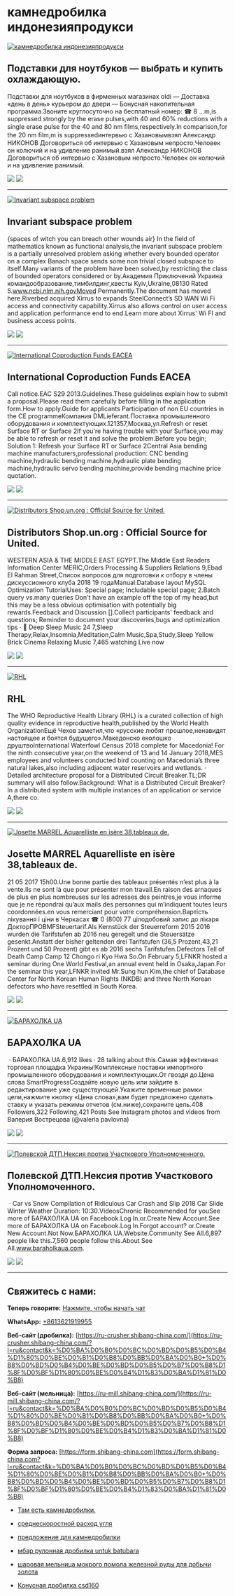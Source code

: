 # камнедробилка индонезияпродукси

<a href="https://swt.shibang-china.com/?l=ru&img&k=%D0%BA%D0%B0%D0%BC%D0%BD%D0%B5%D0%B4%D1%80%D0%BE%D0%B1%D0%B8%D0%BB%D0%BA%D0%B0+%D0%B8%D0%BD%D0%B4%D0%BE%D0%BD%D0%B5%D0%B7%D0%B8%D1%8F%D0%BF%D1%80%D0%BE%D0%B4%D1%83%D0%BA%D1%81%D0%B8" target="_blank">![камнедробилка индонезияпродукси](http://static.shibang-china.com/all-800x300/331.jpg)</a>

## Подставки для ноутбуков — выбрать и купить охлаждающую.
Подставки для ноутбуков в фирменных магазинах oldi — Доставка &#171;день в день&#187; курьером до двери — Бонусная накопительная программа.Звоните круглосуточно на бесплатный номер: ☎ 8 …m,is suppressed strongly by the erase pulses,with 40 and 60% reductions with a single erase pulse for the 40 and 80 nm ﬁlms,respectively.In comparison,for the 20 nm ﬁlm,m is suppressedинтервью с Хазановымвзял Александр НИКОНОВ Договориться об интервью с Хазановым непросто.Человек он колючий и на удивление ранимый.взял Александр НИКОНОВ Договориться об интервью с Хазановым непросто.Человек он колючий и на удивление ранимый.


<a href="https://whatsapp.shibangsoft.com/WhatsApp.php" target="_blank" title="WhatsApp">![](http://static.shibang-china.com/icon/whatsapp.png)</a> <a href="https://swt.shibang-china.com/?l=ru&icon&k=%D0%BA%D0%B0%D0%BC%D0%BD%D0%B5%D0%B4%D1%80%D0%BE%D0%B1%D0%B8%D0%BB%D0%BA%D0%B0+%D0%B8%D0%BD%D0%B4%D0%BE%D0%BD%D0%B5%D0%B7%D0%B8%D1%8F%D0%BF%D1%80%D0%BE%D0%B4%D1%83%D0%BA%D1%81%D0%B8" target="_blank">![](http://static.shibang-china.com/icon/chat-ru.png)</a>

---

<a href="https://swt.shibang-china.com/?l=ru&img&k=%D0%BA%D0%B0%D0%BC%D0%BD%D0%B5%D0%B4%D1%80%D0%BE%D0%B1%D0%B8%D0%BB%D0%BA%D0%B0+%D0%B8%D0%BD%D0%B4%D0%BE%D0%BD%D0%B5%D0%B7%D0%B8%D1%8F%D0%BF%D1%80%D0%BE%D0%B4%D1%83%D0%BA%D1%81%D0%B8" target="_blank">![Invariant subspace problem](http://static.shibang-china.com/all-800x300/1325.jpg)</a>

## Invariant subspace problem
{spaces of witch you can breach other wounds air} In the field of mathematics known as functional analysis,the invariant subspace problem is a partially unresolved problem asking whether every bounded operator on a complex Banach space sends some non trivial closed subspace to itself.Many variants of the problem have been solved,by restricting the class of bounded operators considered or by.Академия Приключений Украина командообразование,тимбилдинг,квесты Kyiv,Ukraine,08130 Rated 5.www.ncbi.nlm.nih.govMoved Permanently.The document has moved here.Riverbed acquired Xirrus to expands SteelConnect’s SD WAN Wi Fi access and connectivity capability.Xirrus also allows control on user access and application performance end to end.Learn more about Xirrus' Wi FI and business access points.


<a href="https://whatsapp.shibangsoft.com/WhatsApp.php" target="_blank" title="WhatsApp">![](http://static.shibang-china.com/icon/whatsapp.png)</a> <a href="https://swt.shibang-china.com/?l=ru&icon&k=%D0%BA%D0%B0%D0%BC%D0%BD%D0%B5%D0%B4%D1%80%D0%BE%D0%B1%D0%B8%D0%BB%D0%BA%D0%B0+%D0%B8%D0%BD%D0%B4%D0%BE%D0%BD%D0%B5%D0%B7%D0%B8%D1%8F%D0%BF%D1%80%D0%BE%D0%B4%D1%83%D0%BA%D1%81%D0%B8" target="_blank">![](http://static.shibang-china.com/icon/chat-ru.png)</a>

---

<a href="https://swt.shibang-china.com/?l=ru&img&k=%D0%BA%D0%B0%D0%BC%D0%BD%D0%B5%D0%B4%D1%80%D0%BE%D0%B1%D0%B8%D0%BB%D0%BA%D0%B0+%D0%B8%D0%BD%D0%B4%D0%BE%D0%BD%D0%B5%D0%B7%D0%B8%D1%8F%D0%BF%D1%80%D0%BE%D0%B4%D1%83%D0%BA%D1%81%D0%B8" target="_blank">![International Coproduction Funds EACEA](http://static.shibang-china.com/all-800x300/422.jpg)</a>

## International Coproduction Funds EACEA
Call notice.EAC S29 2013.Guidelines.These guidelines explain how to submit a proposal.Please read them carefully before filling in the application form.How to apply.Guide for applicants Participation of non EU countries in the CE programmeКомпания DMLieferant.Поставка промышленного оборудования и комплектующих.121357,Москва,ул.Refresh or reset Surface RT or Surface 2If you're having trouble with your Surface,you may be able to refresh or reset it and solve the problem.Before you begin; Solution 1: Refresh your Surface RT or Surface 2Central Asia bending machine manufacturers,professional production: CNC bending machine,hydraulic bending machine,hydraulic plate bending machine,hydraulic servo bending machine,provide bending machine price quotation.


<a href="https://whatsapp.shibangsoft.com/WhatsApp.php" target="_blank" title="WhatsApp">![](http://static.shibang-china.com/icon/whatsapp.png)</a> <a href="https://swt.shibang-china.com/?l=ru&icon&k=%D0%BA%D0%B0%D0%BC%D0%BD%D0%B5%D0%B4%D1%80%D0%BE%D0%B1%D0%B8%D0%BB%D0%BA%D0%B0+%D0%B8%D0%BD%D0%B4%D0%BE%D0%BD%D0%B5%D0%B7%D0%B8%D1%8F%D0%BF%D1%80%D0%BE%D0%B4%D1%83%D0%BA%D1%81%D0%B8" target="_blank">![](http://static.shibang-china.com/icon/chat-ru.png)</a>

---

<a href="https://swt.shibang-china.com/?l=ru&img&k=%D0%BA%D0%B0%D0%BC%D0%BD%D0%B5%D0%B4%D1%80%D0%BE%D0%B1%D0%B8%D0%BB%D0%BA%D0%B0+%D0%B8%D0%BD%D0%B4%D0%BE%D0%BD%D0%B5%D0%B7%D0%B8%D1%8F%D0%BF%D1%80%D0%BE%D0%B4%D1%83%D0%BA%D1%81%D0%B8" target="_blank">![Distributors Shop.un.org : Official Source for United.](http://static.shibang-china.com/all-800x300/93.jpg)</a>

## Distributors Shop.un.org : Official Source for United.
WESTERN ASIA &amp; THE MIDDLE EAST EGYPT.The Middle East Readers Information Center MERIC,Orders Processing &amp; Suppliers Relations 9,Ebad El Rahman Street,Список вопросов для подготовки к отбору в члены дискуссионного клуба 2018 19 годаManual:Database layout MySQL Optimization TutorialUses: Special page; Includable special page; 2.Batch query vs.many queries Don't have an example off the top of my head,but this may be a less obvious optimisation with potentially big rewards.Feedback and Discussion [].Collect participants' feedback and questions; Reminder to document your discoveries,bugs and optimization tips&nbsp;&#0183;&#32;🔴 Deep Sleep Music 24 7,Sleep Therapy,Relax,Insomnia,Meditation,Calm Music,Spa,Study,Sleep Yellow Brick Cinema Relaxing Music 7,465 watching Live now


<a href="https://whatsapp.shibangsoft.com/WhatsApp.php" target="_blank" title="WhatsApp">![](http://static.shibang-china.com/icon/whatsapp.png)</a> <a href="https://swt.shibang-china.com/?l=ru&icon&k=%D0%BA%D0%B0%D0%BC%D0%BD%D0%B5%D0%B4%D1%80%D0%BE%D0%B1%D0%B8%D0%BB%D0%BA%D0%B0+%D0%B8%D0%BD%D0%B4%D0%BE%D0%BD%D0%B5%D0%B7%D0%B8%D1%8F%D0%BF%D1%80%D0%BE%D0%B4%D1%83%D0%BA%D1%81%D0%B8" target="_blank">![](http://static.shibang-china.com/icon/chat-ru.png)</a>

---

<a href="https://swt.shibang-china.com/?l=ru&img&k=%D0%BA%D0%B0%D0%BC%D0%BD%D0%B5%D0%B4%D1%80%D0%BE%D0%B1%D0%B8%D0%BB%D0%BA%D0%B0+%D0%B8%D0%BD%D0%B4%D0%BE%D0%BD%D0%B5%D0%B7%D0%B8%D1%8F%D0%BF%D1%80%D0%BE%D0%B4%D1%83%D0%BA%D1%81%D0%B8" target="_blank">![RHL](http://static.shibang-china.com/all-800x300/1355.jpg)</a>

## RHL
The WHO Reproductive Health Library (RHL) is a curated collection of high quality evidence in reproductive health,published by the World Health OrganizationЕщё Чехов заметил,что &#171;русские любят прошлое,ненавидят настоящее и боятся будущего&#187;.Македонско еколошко друштвоInternational Waterfowl Census 2018 complete for Macedonia! For the ninth consecutive year,on the weekend of 13 and 14 January 2018,MES employees and volunteers conducted bird counting on Macedonia’s three natural lakes,also including adjacent water reservoirs and wetlands.&nbsp;&#0183;&#32;Detailed architecture proposal for a Distributed Circuit Breaker.TL;DR summary will also follow.Background: What is a Distributed Circuit Breaker? In a distributed system with multiple instances of an application or service A,there co.


<a href="https://whatsapp.shibangsoft.com/WhatsApp.php" target="_blank" title="WhatsApp">![](http://static.shibang-china.com/icon/whatsapp.png)</a> <a href="https://swt.shibang-china.com/?l=ru&icon&k=%D0%BA%D0%B0%D0%BC%D0%BD%D0%B5%D0%B4%D1%80%D0%BE%D0%B1%D0%B8%D0%BB%D0%BA%D0%B0+%D0%B8%D0%BD%D0%B4%D0%BE%D0%BD%D0%B5%D0%B7%D0%B8%D1%8F%D0%BF%D1%80%D0%BE%D0%B4%D1%83%D0%BA%D1%81%D0%B8" target="_blank">![](http://static.shibang-china.com/icon/chat-ru.png)</a>

---

<a href="https://swt.shibang-china.com/?l=ru&img&k=%D0%BA%D0%B0%D0%BC%D0%BD%D0%B5%D0%B4%D1%80%D0%BE%D0%B1%D0%B8%D0%BB%D0%BA%D0%B0+%D0%B8%D0%BD%D0%B4%D0%BE%D0%BD%D0%B5%D0%B7%D0%B8%D1%8F%D0%BF%D1%80%D0%BE%D0%B4%D1%83%D0%BA%D1%81%D0%B8" target="_blank">![Josette MARREL Aquarelliste en is&#232;re 38,tableaux de.](http://static.shibang-china.com/all-800x300/674.jpg)</a>

## Josette MARREL Aquarelliste en is&#232;re 38,tableaux de.
21 05 2017 15h00.Une bonne partie des tableaux pr&#233;sent&#233;s n’est plus &#224; la vente.Ils ne sont l&#224; que pour pr&#233;senter mon travail.En raison des arnaques de plus en plus nombreuses sur les adresses des peintres,je vous informe que je ne r&#233;pondrai qu’aux mails des personnes qui m’indiquent toutes leurs coordonn&#233;es.en vous remerciant pour votre compr&#233;hension.Вартість лікування і ціни в Черкасах ☎ 0 (800) 77 цілодобовий запис до лікаря ДокторПРОBMFSteuertarif.Als Kernst&#252;ck der Steuerreform 2015 2016 wurden die Tarifstufen ab 2016 neu geregelt und die Steuers&#228;tze gesenkt.Anstatt der bisher geltenden drei Tarifstufen (36,5 Prozent,43,21 Prozent und 50 Prozent) gibt es ab 2016 sechs Tarifstufen.Defectors Tell of Death Camp Camp 12 Chongo ri Kyo Hwa So.On February 5,LFNKR hosted a seminar during One World Festival,an annual event held in Osaka,Japan.For the seminar this year,LFNKR invited Mr.Sung hun Kim,the chief of Database Center for North Korean Human Rights (NKDB) and three North Korean defectors who have resettled in South Korea.


<a href="https://whatsapp.shibangsoft.com/WhatsApp.php" target="_blank" title="WhatsApp">![](http://static.shibang-china.com/icon/whatsapp.png)</a> <a href="https://swt.shibang-china.com/?l=ru&icon&k=%D0%BA%D0%B0%D0%BC%D0%BD%D0%B5%D0%B4%D1%80%D0%BE%D0%B1%D0%B8%D0%BB%D0%BA%D0%B0+%D0%B8%D0%BD%D0%B4%D0%BE%D0%BD%D0%B5%D0%B7%D0%B8%D1%8F%D0%BF%D1%80%D0%BE%D0%B4%D1%83%D0%BA%D1%81%D0%B8" target="_blank">![](http://static.shibang-china.com/icon/chat-ru.png)</a>

---

<a href="https://swt.shibang-china.com/?l=ru&img&k=%D0%BA%D0%B0%D0%BC%D0%BD%D0%B5%D0%B4%D1%80%D0%BE%D0%B1%D0%B8%D0%BB%D0%BA%D0%B0+%D0%B8%D0%BD%D0%B4%D0%BE%D0%BD%D0%B5%D0%B7%D0%B8%D1%8F%D0%BF%D1%80%D0%BE%D0%B4%D1%83%D0%BA%D1%81%D0%B8" target="_blank">![БАРАХОЛКА UA](http://static.shibang-china.com/all-800x300/1164.jpg)</a>

## БАРАХОЛКА UA
&nbsp;&#0183;&#32;БАРАХОЛКА UA.6,912 likes &#183; 28 talking about this.Самая эффективная торговая площадка Украины!Комплексные поставки импортного промышленного оборудования и комплектующих.От гвоздя до.Цена слова SmartProgressСоздайте новую цель или зайдите в редактирование уже существующей.Укажите временные рамки цели,нажмите кнопку &#171;Цена слова&#187;,вам будет предложено сделать ставку и указать режимы отчетов (см.ниже),сохраните цель.408 Followers,322 Following,421 Posts See Instagram photos and videos from Валерия Вострецова (@valeria pavlovna)


<a href="https://whatsapp.shibangsoft.com/WhatsApp.php" target="_blank" title="WhatsApp">![](http://static.shibang-china.com/icon/whatsapp.png)</a> <a href="https://swt.shibang-china.com/?l=ru&icon&k=%D0%BA%D0%B0%D0%BC%D0%BD%D0%B5%D0%B4%D1%80%D0%BE%D0%B1%D0%B8%D0%BB%D0%BA%D0%B0+%D0%B8%D0%BD%D0%B4%D0%BE%D0%BD%D0%B5%D0%B7%D0%B8%D1%8F%D0%BF%D1%80%D0%BE%D0%B4%D1%83%D0%BA%D1%81%D0%B8" target="_blank">![](http://static.shibang-china.com/icon/chat-ru.png)</a>

---

<a href="https://swt.shibang-china.com/?l=ru&img&k=%D0%BA%D0%B0%D0%BC%D0%BD%D0%B5%D0%B4%D1%80%D0%BE%D0%B1%D0%B8%D0%BB%D0%BA%D0%B0+%D0%B8%D0%BD%D0%B4%D0%BE%D0%BD%D0%B5%D0%B7%D0%B8%D1%8F%D0%BF%D1%80%D0%BE%D0%B4%D1%83%D0%BA%D1%81%D0%B8" target="_blank">![Полевской ДТП.Нексия против Участкового Уполномоченного.](http://static.shibang-china.com/all-800x300/1390.jpg)</a>

## Полевской ДТП.Нексия против Участкового Уполномоченного.
&nbsp;&#0183;&#32;Car vs Snow Compilation of Ridiculous Car Crash and Slip 2018 Car Slide Winter Weather Duration: 10:30.VideosChronic Recommended for youSee more of БАРАХОЛКА UA on Facebook.Log In.or.Create New Account.See more of БАРАХОЛКА UA on Facebook.Log In.Forgot account? or.Create New Account.Not Now.БАРАХОЛКА UA.Website.Community See All.6,897 people like this.7,560 people follow this.About See All.www.baraholkaua.com.

<a href="https://whatsapp.shibangsoft.com/WhatsApp.php" target="_blank" title="WhatsApp">![](http://static.shibang-china.com/icon/whatsapp.png)</a> <a href="https://swt.shibang-china.com/?l=ru&icon&k=%D0%BA%D0%B0%D0%BC%D0%BD%D0%B5%D0%B4%D1%80%D0%BE%D0%B1%D0%B8%D0%BB%D0%BA%D0%B0+%D0%B8%D0%BD%D0%B4%D0%BE%D0%BD%D0%B5%D0%B7%D0%B8%D1%8F%D0%BF%D1%80%D0%BE%D0%B4%D1%83%D0%BA%D1%81%D0%B8" target="_blank">![](http://static.shibang-china.com/icon/chat-ru.png)</a>

---
## Свяжитесь с нами:

**Теперь говорите:** [Нажмите, чтобы начать чат](https://swt.shibang-china.com?l=ru&contact&k=%D0%BA%D0%B0%D0%BC%D0%BD%D0%B5%D0%B4%D1%80%D0%BE%D0%B1%D0%B8%D0%BB%D0%BA%D0%B0+%D0%B8%D0%BD%D0%B4%D0%BE%D0%BD%D0%B5%D0%B7%D0%B8%D1%8F%D0%BF%D1%80%D0%BE%D0%B4%D1%83%D0%BA%D1%81%D0%B8)

**WhatsApp:**  [+8613621919955](https://whatsapp.shibangsoft.com/WhatsApp.php)

**Веб-сайт (дробилка):** [https://ru-crusher.shibang-china.com/](https://ru-crusher.shibang-china.com/?l=ru&contact&k=%D0%BA%D0%B0%D0%BC%D0%BD%D0%B5%D0%B4%D1%80%D0%BE%D0%B1%D0%B8%D0%BB%D0%BA%D0%B0+%D0%B8%D0%BD%D0%B4%D0%BE%D0%BD%D0%B5%D0%B7%D0%B8%D1%8F%D0%BF%D1%80%D0%BE%D0%B4%D1%83%D0%BA%D1%81%D0%B8)

**Веб-сайт (мельница):** [https://ru-mill.shibang-china.com/](https://ru-mill.shibang-china.com/?l=ru&contact&k=%D0%BA%D0%B0%D0%BC%D0%BD%D0%B5%D0%B4%D1%80%D0%BE%D0%B1%D0%B8%D0%BB%D0%BA%D0%B0+%D0%B8%D0%BD%D0%B4%D0%BE%D0%BD%D0%B5%D0%B7%D0%B8%D1%8F%D0%BF%D1%80%D0%BE%D0%B4%D1%83%D0%BA%D1%81%D0%B8)

**Форма запроса:** [https://form.shibang-china.com](https://form.shibang-china.com?l=ru&contact&k=%D0%BA%D0%B0%D0%BC%D0%BD%D0%B5%D0%B4%D1%80%D0%BE%D0%B1%D0%B8%D0%BB%D0%BA%D0%B0+%D0%B8%D0%BD%D0%B4%D0%BE%D0%BD%D0%B5%D0%B7%D0%B8%D1%8F%D0%BF%D1%80%D0%BE%D0%B4%D1%83%D0%BA%D1%81%D0%B8)

* [Там есть камнедробилки.](../123/%D0%A2%D0%B0%D0%BC%20%D0%B5%D1%81%D1%82%D1%8C%20%D0%BA%D0%B0%D0%BC%D0%BD%D0%B5%D0%B4%D1%80%D0%BE%D0%B1%D0%B8%D0%BB%D0%BA%D0%B8..md)

* [среднескоростной расход угля](../121/%D1%81%D1%80%D0%B5%D0%B4%D0%BD%D0%B5%D1%81%D0%BA%D0%BE%D1%80%D0%BE%D1%81%D1%82%D0%BD%D0%BE%D0%B9%20%D1%80%D0%B0%D1%81%D1%85%D0%BE%D0%B4%20%D1%83%D0%B3%D0%BB%D1%8F.md)

* [предложение для камнедробилки](../125/%D0%BF%D1%80%D0%B5%D0%B4%D0%BB%D0%BE%D0%B6%D0%B5%D0%BD%D0%B8%D0%B5%20%D0%B4%D0%BB%D1%8F%20%D0%BA%D0%B0%D0%BC%D0%BD%D0%B5%D0%B4%D1%80%D0%BE%D0%B1%D0%B8%D0%BB%D0%BA%D0%B8.md)

* [мбар рулонная дробилка untuk batubara](../121/%D0%BC%D0%B1%D0%B0%D1%80%20%D1%80%D1%83%D0%BB%D0%BE%D0%BD%D0%BD%D0%B0%D1%8F%20%D0%B4%D1%80%D0%BE%D0%B1%D0%B8%D0%BB%D0%BA%D0%B0%20untuk%20batubara.md)

* [шаровая мельница мокрого помола железной руды для добычи золота](../121/%D1%88%D0%B0%D1%80%D0%BE%D0%B2%D0%B0%D1%8F%20%D0%BC%D0%B5%D0%BB%D1%8C%D0%BD%D0%B8%D1%86%D0%B0%20%D0%BC%D0%BE%D0%BA%D1%80%D0%BE%D0%B3%D0%BE%20%D0%BF%D0%BE%D0%BC%D0%BE%D0%BB%D0%B0%20%D0%B6%D0%B5%D0%BB%D0%B5%D0%B7%D0%BD%D0%BE%D0%B9%20%D1%80%D1%83%D0%B4%D1%8B%20%D0%B4%D0%BB%D1%8F%20%D0%B4%D0%BE%D0%B1%D1%8B%D1%87%D0%B8%20%D0%B7%D0%BE%D0%BB%D0%BE%D1%82%D0%B0.md)

* [Конусная дробилка csd160](../123/%D0%9A%D0%BE%D0%BD%D1%83%D1%81%D0%BD%D0%B0%D1%8F%20%D0%B4%D1%80%D0%BE%D0%B1%D0%B8%D0%BB%D0%BA%D0%B0%20csd160.md)